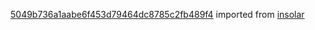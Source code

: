 [5049b736a1aabe6f453d79464dc8785c2fb489f4](https://github.com/insolar/insolar/commit/5049b736a1aabe6f453d79464dc8785c2fb489f4) imported from [insolar](https://github.com/insolar/insolar)
